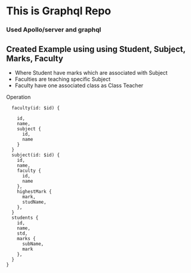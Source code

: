 # This is Graphql Repo

### Used Apollo/server and graphql

## Created Example using using Student, Subject, Marks, Faculty

- Where Student have marks which are associated with Subject
- Faculties are teaching specific Subject
- Faculty have one associated class as Class Teacher

Operation

```query ExampleQuery($id:ID!) {
  faculty(id: $id) {

    id,
    name,
    subject {
      id,
      name
    }
  }
  subject(id: $id) {
    id,
    name,
    faculty {
      id,
      name
    },
    highestMark {
      mark,
      studName,
    },
  }
  students {
    id,
    name,
    std,
    marks {
      subName,
      mark
    },
  }
}
```
